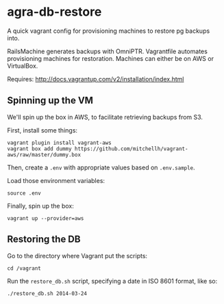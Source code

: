 agra-db-restore
===============

A quick vagrant config for provisioning machines to restore pg backups into. 

RailsMachine generates backups with OmniPTR. Vagrantfile automates provisioning machines for restoration. Machines can either be on AWS or VirtualBox. 

Requires: http://docs.vagrantup.com/v2/installation/index.html

Spinning up the VM
------------------
We'll spin up the box in AWS, to facilitate retrieving backups from S3.

First, install some things:

    vagrant plugin install vagrant-aws
    vagrant box add dummy https://github.com/mitchellh/vagrant-aws/raw/master/dummy.box
    
Then, create a <code>.env</code> with appropriate values based on <code>.env.sample</code>.

Load those environment variables:

    source .env

Finally, spin up the box:

    vagrant up --provider=aws

Restoring the DB
----------------
Go to the directory where Vagrant put the scripts:

    cd /vagrant

Run the <code>restore_db.sh</code> script, specifying a date in ISO 8601 format, like so:

    ./restore_db.sh 2014-03-24
